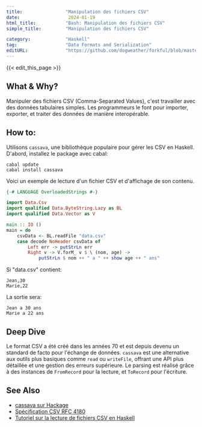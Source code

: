 ```yaml
---
title:                "Manipulation des fichiers CSV"
date:                  2024-01-19
html_title:           "Bash: Manipulation des fichiers CSV"
simple_title:         "Manipulation des fichiers CSV"

category:             "Haskell"
tag:                  "Data Formats and Serialization"
editURL:              "https://github.com/dogweather/forkful/blob/master/content/fr/haskell/working-with-csv.md"
---
```


{{< edit_this_page >}}

## What & Why?
Manipuler des fichiers CSV (Comma-Separated Values), c'est travailler avec des données tabulaires simples. Les programmeurs le font pour importer, exporter, et traiter des données de manière interopérable.

## How to:
Utilisons `cassava`, une bibliothèque populaire pour gérer les CSV en Haskell. D'abord, installez le package avec cabal:

```shell
cabal update
cabal install cassava
```

Voici un exemple de lecture d'un fichier CSV et d'affichage de son contenu.

```haskell
{-# LANGUAGE OverloadedStrings #-}

import Data.Csv
import qualified Data.ByteString.Lazy as BL
import qualified Data.Vector as V

main :: IO ()
main = do
    csvData <- BL.readFile "data.csv"
    case decode NoHeader csvData of
        Left err -> putStrLn err
        Right v -> V.forM_ v $ \ (nom, age) ->
            putStrLn $ nom ++ " a " ++ show age ++ " ans"
```

Si "data.csv" contient:

```
Jean,30
Marie,22
```

La sortie sera:

```
Jean a 30 ans
Marie a 22 ans
```

## Deep Dive
Le format CSV a été créé dans les années 70 et est depuis devenu un standard de facto pour l'échange de données. `cassava` est une alternative aux outils plus basiques comme `read` ou `writeFile`, offrant une API plus détaillée et une gestion des erreurs supérieure. Le parsing est réalisé grâce à des instances de `FromRecord` pour la lecture, et `ToRecord` pour l'écriture.

## See Also
- [cassava sur Hackage](https://hackage.haskell.org/package/cassava)
- [Spécification CSV RFC 4180](https://tools.ietf.org/html/rfc4180)
- [Tutoriel sur la lecture de fichiers CSV en Haskell](https://www.stackbuilders.com/tutorials/haskell/csv-encoding-decoding/)
